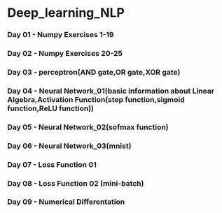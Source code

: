 # Deep_learning_NLP

### Day 01 - Numpy Exercises 1-19

### Day 02 - Numpy Exercises 20-25

### Day 03 - perceptron(AND gate,OR gate,XOR gate)

### Day 04 - Neural Network_01(basic information about Linear Algebra,Activation Function(step function,sigmoid function,ReLU function))

### Day 05 - Neural Network_02(sofmax function) 

### Day 06 - Neural Network_03(mnist) 

### Day 07 - Loss Function 01  

### Day 08 - Loss Function 02 (mini-batch)

### Day 09 - Numerical Differentation
